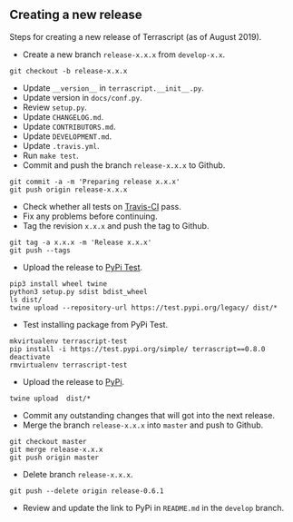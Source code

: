 ## Creating a new release

Steps for creating a new release of Terrascript (as of August 2019).

* Create a new branch ``release-x.x.x`` from ``develop-x.x``. 
```
git checkout -b release-x.x.x
```
* Update ``__version__`` in ``terrascript.__init__.py``.
* Update version in ``docs/conf.py``.
* Review ``setup.py``.
* Update ``CHANGELOG.md``.
* Update ``CONTRIBUTORS.md``.
* Update ``DEVELOPMENT.md``.
* Update ``.travis.yml``.
* Run ``make test``.
* Commit and push the branch ``release-x.x.x`` to Github.
```
git commit -a -m 'Preparing release x.x.x'
git push origin release-x.x.x
```
* Check whether all tests on [Travis-CI](https://www.travis-ci.org/mjuenema/python-terrascript) pass.
* Fix any problems before continuing.
* Tag the revision ``x.x.x`` and push the tag to Github.
```
git tag -a x.x.x -m 'Release x.x.x'
git push --tags
```
* Upload the release to [PyPi Test](https://test.pypi.org/project/terrascript/).
```
pip3 install wheel twine
python3 setup.py sdist bdist_wheel
ls dist/
twine upload --repository-url https://test.pypi.org/legacy/ dist/*
```
* Test installing package from PyPi Test.
```
mkvirtualenv terrascript-test
pip install -i https://test.pypi.org/simple/ terrascript==0.8.0
deactivate
rmvirtualenv terrascript-test
```
* Upload the release to [PyPi](https://pypi.org/project/terrascript/).
```
twine upload  dist/*
```
* Commit any outstanding changes that will got into the next release.
* Merge the branch ``release-x.x.x`` into ``master`` and push to Github.
```
git checkout master
git merge release-x.x.x
git push origin master
```
* Delete branch ``release-x.x.x``.
```
git push --delete origin release-0.6.1
```
* Review and update the link to PyPi in ``README.md`` in the ``develop`` branch.
